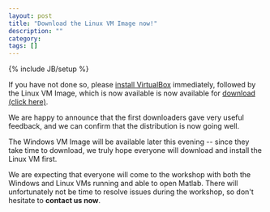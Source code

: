 ```yaml
---
layout: post
title: "Download the Linux VM Image now!"
description: ""
category: 
tags: []
---
```

{% include JB/setup %}

If you have not done so, please [install VirtualBox]({{site.url}}/VirtualBox.html) immediately,
followed by the Linux VM Image, which is now available is now available for [download (click here)]({{site.url}}/VirtualBox/Downloads.html).

We are happy to announce that the first downloaders gave very useful feedback, and we can confirm that the distribution is now going well.

The Windows VM Image will be available later this evening -- since they take time to download, we truly hope everyone will download and install the Linux VM first.

We are expecting that everyone will come to the workshop with both the Windows and Linux VMs running and able to open Matlab.
There will unfortunately not be time to resolve issues during the workshop, so don't hesitate to **contact us now**.

